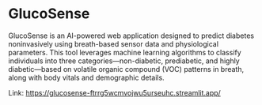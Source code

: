 # GlucoSense
GlucoSense is an AI-powered web application designed to predict diabetes noninvasively using breath-based sensor data and physiological parameters. This tool leverages machine learning algorithms to classify individuals into three categories—non-diabetic, prediabetic, and highly diabetic—based on volatile organic compound (VOC) patterns in breath, along with body vitals and demographic details.

Link: https://glucosense-ftrrg5wcmvojwu5urseuhc.streamlit.app/ 
